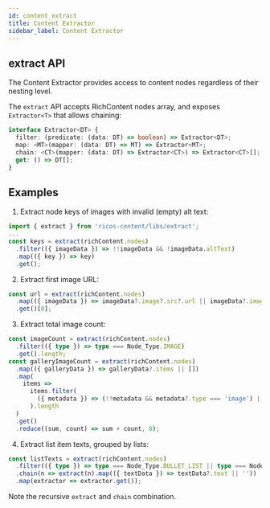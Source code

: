 ```yaml
---
id: content_extract
title: Content Extractor
sidebar_label: Content Extractor
---
```


## extract API

The Content Extractor provides access to content nodes regardless of their nesting level.

The `extract` API accepts RichContent nodes array, and exposes `Extractor<T>` that allows chaining:

```ts
interface Extractor<DT> {
  filter: (predicate: (data: DT) => boolean) => Extractor<DT>;
  map: <MT>(mapper: (data: DT) => MT) => Extractor<MT>;
  chain: <CT>(mapper: (data: DT) => Extractor<CT>) => Extractor<CT>[];
  get: () => DT[];
}
```

## Examples

1. Extract node keys of images with invalid (empty) alt text:
```ts
import { extract } from 'ricos-content/libs/extract';
...
const keys = extract(richContent.nodes)
  .filter(({ imageData }) => !!imageData && !imageData.altText)
  .map(({ key }) => key)
  .get();
```

2. Extract first image URL:
```ts
const url = extract(richContent.nodes)
  .map(({ imageData }) => imageData?.image?.src?.url || imageData?.image?.src?.custom)
  .get()[0];
```

3. Extract total image count:
```ts
const imageCount = extract(richContent.nodes)
  .filter(({ type }) => type === Node_Type.IMAGE)
  .get().length;
const galleryImageCount = extract(richContent.nodes)
  .map(({ galleryData }) => galleryData?.items || [])
  .map(
    items =>
      items.filter(
        ({ metadata }) => (!!metadata && metadata?.type === 'image') || !metadata?.type
      ).length
  )
  .get()
  .reduce((sum, count) => sum + count, 0);
```

4. Extract list item texts, grouped by lists:
```ts
const listTexts = extract(richContent.nodes)
  .filter(({ type }) => type === Node_Type.BULLET_LIST || type === Node_Type.ORDERED_LIST)
  .chain(n => extract(n).map(({ textData }) => textData?.text || ''))
  .map(extractor => extractor.get());
```
Note the recursive `extract` and `chain` combination.
